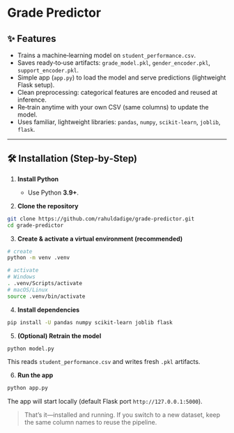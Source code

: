 #  Grade Predictor

## ✨ Features

* Trains a machine‑learning model on `student_performance.csv`.
* Saves ready‑to‑use artifacts: `grade_model.pkl`, `gender_encoder.pkl`, `support_encoder.pkl`.
* Simple app (`app.py`) to load the model and serve predictions (lightweight Flask setup).
* Clean preprocessing: categorical features are encoded and reused at inference.
* Re‑train anytime with your own CSV (same columns) to update the model.
* Uses familiar, lightweight libraries: `pandas`, `numpy`, `scikit‑learn`, `joblib`, `flask`.

---

## 🛠️ Installation (Step‑by‑Step)

1. **Install Python**

   * Use Python **3.9+**.

2. **Clone the repository**

```bash
git clone https://github.com/rahuldadige/grade-predictor.git
cd grade-predictor
```

3. **Create & activate a virtual environment (recommended)**

```bash
# create
python -m venv .venv

# activate
# Windows
. .venv/Scripts/activate
# macOS/Linux
source .venv/bin/activate
```

4. **Install dependencies**

```bash
pip install -U pandas numpy scikit-learn joblib flask
```

5. **(Optional) Retrain the model**

```bash
python model.py
```

This reads `student_performance.csv` and writes fresh `.pkl` artifacts.

6. **Run the app**

```bash
python app.py
```

The app will start locally (default Flask port `http://127.0.0.1:5000`).

> That’s it—installed and running. If you switch to a new dataset, keep the same column names to reuse the pipeline.

